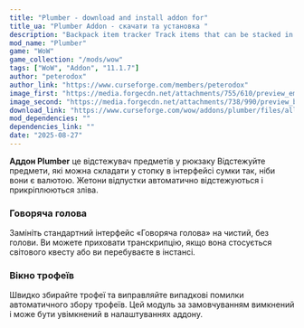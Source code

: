 ```yaml
---
title: "Plumber - download and install addon for"
title_ua: "Plumber Addon - скачати та установка "
description: "Backpack item tracker Track items that can be stacked in the bag interface as if they were currency. Vacation tokens are automatically tracked and attached on the left."
mod_name: "Plumber"
game: "WoW"
game_collection: "/mods/wow"
tags: ["WoW", "Addon", "11.1.7"]
author: "peterodox"
author_link: "https://www.curseforge.com/members/peterodox"
image_first: "https://media.forgecdn.net/attachments/755/610/preview_emeraldbountyseedlist.jpg"
image_second: "https://media.forgecdn.net/attachments/738/990/preview_backpackitemtracker.jpg"
download_link: "https://www.curseforge.com/wow/addons/plumber/files/all?page=1&amp;pageSize=20"
mod_dependencies: ""
dependencies_link: ""
date: "2025-08-27"
---
```


**Аддон Plumber** це відстежувач предметів у рюкзаку
Відстежуйте предмети, які можна складати у стопку в інтерфейсі сумки так, ніби вони є валютою. Жетони відпустки автоматично відстежуються і прикріплюються зліва.

### Говоряча голова
Замініть стандартний інтерфейс «Говоряча голова» на чистий, без голови.
Ви можете приховати транскрипцію, якщо вона стосується світового квесту або ви перебуваєте в інстансі.

### Вікно трофеїв
Швидко збирайте трофеї та виправляйте випадкові помилки автоматичного збору трофеїв.
Цей модуль за замовчуванням вимкнений і може бути увімкнений в налаштуваннях аддону.
